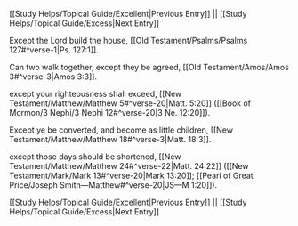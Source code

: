[[Study Helps/Topical Guide/Excellent|Previous Entry]]  ||  [[Study Helps/Topical Guide/Excess|Next Entry]]

 Except the Lord build the house, [[Old Testament/Psalms/Psalms 127#^verse-1|Ps. 127:1]].

 Can two walk together, except they be agreed, [[Old Testament/Amos/Amos 3#^verse-3|Amos 3:3]].

 except your righteousness shall exceed, [[New Testament/Matthew/Matthew 5#^verse-20|Matt. 5:20]] ([[Book of Mormon/3 Nephi/3 Nephi 12#^verse-20|3 Ne. 12:20]]).

 Except ye be converted, and become as little children, [[New Testament/Matthew/Matthew 18#^verse-3|Matt. 18:3]].

 except those days should be shortened, [[New Testament/Matthew/Matthew 24#^verse-22|Matt. 24:22]] ([[New Testament/Mark/Mark 13#^verse-20|Mark 13:20]]; [[Pearl of Great Price/Joseph Smith—Matthew#^verse-20|JS—M 1:20]]).

[[Study Helps/Topical Guide/Excellent|Previous Entry]]  ||  [[Study Helps/Topical Guide/Excess|Next Entry]]